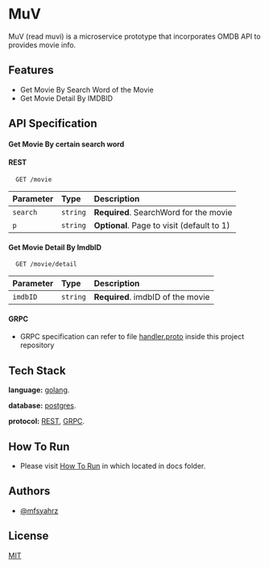 # MuV 

MuV (read muvi) is a microservice prototype that incorporates OMDB API to provides movie info.

## Features

- Get Movie By Search Word of the Movie
- Get Movie Detail By IMDBID


## API Specification

#### Get Movie By certain search word

#### REST
```http
  GET /movie
```

| Parameter | Type     | Description                |
| :-------- | :------- | :------------------------- |
| `search` | `string` | **Required**. SearchWord for the movie|
| `p` | `string` | **Optional**. Page to visit (default to 1)|

#### Get Movie Detail By ImdbID

```http
  GET /movie/detail
```

| Parameter | Type     | Description                       |
| :-------- | :------- | :-------------------------------- |
| `imdbID`      | `string` | **Required**. imdbID of the movie |

#### GRPC
- GRPC specification can refer to file [handler.proto]() inside this project repository

## Tech Stack

**language:** [golang](https://golang.org/).

**database:**  [postgres](https://www.postgresql.org/).

**protocol:** [REST](https://restfulapi.net/), [GRPC](https://grpc.io/).

## How To Run
  - Please visit [How To Run]() in which located in docs folder.

## Authors

- [@mfsyahrz](https://www.github.com/mfsyahrz)

## License

[MIT](https://choosealicense.com/licenses/mit/)